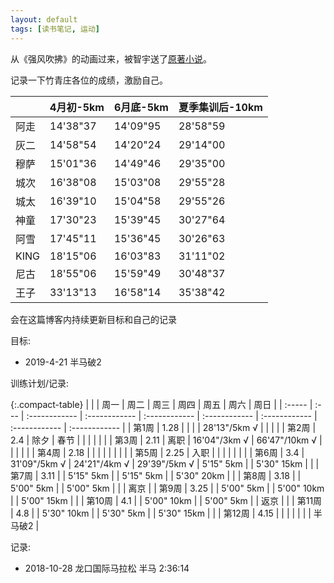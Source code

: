 ```yaml
---
layout: default
tags: [读书笔记, 运动]
---
```


从《强风吹拂》的动画过来，被智宇送了[原著小说](https://book.douban.com/subject/26210487/)。

记录一下竹青庄各位的成绩，激励自己。

|      | 4月初-5km | 6月底-5km | 夏季集训后-10km |
| :--- | :-------- | :-------- | :-------------- |
| 阿走 | 14'38"37  | 14'09"95  | 28'58"59        |
| 灰二 | 14'58"54  | 14'20"24  | 29'14"00        |
| 穆萨 | 15'01"36  | 14'49"46  | 29'35"00        |
| 城次 | 16'38"08  | 15'03"08  | 29'55"28        |
| 城太 | 16'39"10  | 15'04"58  | 29'55"26        |
| 神童 | 17'30"23  | 15'39"45  | 30'27"64        |
| 阿雪 | 17'45"11  | 15'36"45  | 30'26"63        |
| KING | 18'15"06  | 16'03"83  | 31'11"02        |
| 尼古 | 18'55"06  | 15'59"49  | 30'48"37        |
| 王子 | 33'13"13  | 16'58"14  | 35'38"42        |

会在这篇博客内持续更新目标和自己的记录

目标:
- 2019-4-21 半马破2

训练计划/记录:

{:.compact-table}
|        |      | 周一          | 周二          | 周三          | 周四          | 周五          | 周六          | 周日          |
| :----- | :--- | :------------ | :------------ | :------------ | :------------ | :------------ | :------------ | :------------ |
| 第1周  | 1.28 |               |               |               | 28'13"/5km  √ |               |               |               |
| 第2周  | 2.4  | 除夕          | 春节          |               |               |               |               |               |
| 第3周  | 2.11 | 离职          | 16'04"/3km  √ | 66'47"/10km √ |               |               |               |               |
| 第4周  | 2.18 |               |               |               |               |               |               |               |
| 第5周  | 2.25 | 入职          |               |               |               |               |               |               |
| 第6周  | 3.4  | 31'09"/5km  √ | 24'21"/4km  √ | 29'39"/5km  √ | 5'15" 5km     |               | 5'30" 15km    |               |
| 第7周  | 3.11 |               | 5'15" 5km     |               | 5'15" 5km     |               | 5'30" 20km    |               |
| 第8周  | 3.18 |               | 5'00" 5km     |               | 5'00" 5km     |               |               | 离京          |
| 第9周  | 3.25 |               | 5'00" 5km     |               | 5'00" 10km    |               | 5'00" 15km    |               |
| 第10周 | 4.1  |               | 5'00" 10km    |               | 5'00" 5km     |               | 返京          |               |
| 第11周 | 4.8  |               | 5'30" 10km    |               | 5'30" 5km     |               | 5'30" 15km    |               |
| 第12周 | 4.15 |               |               |               |               |               |               | 半马破2       |

记录:
- 2018-10-28 龙口国际马拉松 半马 2:36:14

